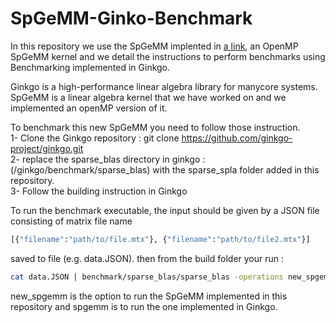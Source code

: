 # SpGeMM-Ginko-Benchmark
In this repository we use the SpGeMM implented in [a link](https://github.com/rachedchaaben/SpGeMM-Project), an OpenMP SpGeMM kernel and we detail the instructions to perform benchmarks using Benchmarking implemented in Ginkgo.

Ginkgo is a high-performance linear algebra library for manycore systems. SpGeMM is a linear algebra kernel that we have worked on and we implemented an openMP version of it. 

To benchmark this new SpGeMM you need to follow those instruction.    
1- Clone the Ginkgo repository : git clone https://github.com/ginkgo-project/ginkgo.git  
2- replace the sparse_blas directory in ginkgo : (/ginkgo/benchmark/sparse_blas) with the sparse_spla folder added in this repository.   
3- Follow the building instruction in Ginkgo   
 
To run the benchmark executable, the input should be given by a JSON file consisting of matrix file name 
```sh
[{"filename":"path/to/file.mtx"}, {"filename":"path/to/file2.mtx"}]
``` 
saved to file (e.g. data.JSON). 
then from the build folder your run : 
``` sh
cat data.JSON | benchmark/sparse_blas/sparse_blas -operations new_spgemm -executor omp -detailed
```
new_spgemm is the option to run the SpGeMM implemented in this repository and spgemm is to run the one implemented in Ginkgo. 

